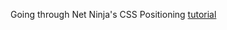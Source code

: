 Going through Net Ninja's CSS Positioning [tutorial](https://www.youtube.com/playlist?list=PL4cUxeGkcC9hudKGi5o5UiWuTAGbxiLTh)
